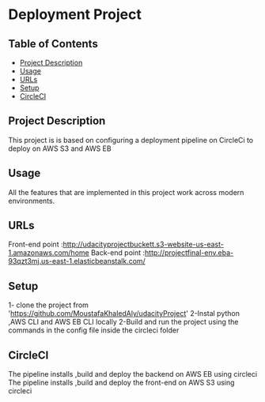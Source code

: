 # Deployment Project

## Table of Contents

* [Project Description](#ProjectDescription)
* [Usage](#Usage)
* [URLs](#URLs)
* [Setup](#Setup)
* [CircleCI](#CircleCI)



## Project Description

This project is is based on configuring a deployment pipeline on CircleCi to deploy on AWS S3 and AWS EB

## Usage

All the features that are implemented in this project work across modern environments.



## URLs 

Front-end point :http://udacityprojectbuckett.s3-website-us-east-1.amazonaws.com/home
Back-end point  :http://projectfinal-env.eba-93qzt3mj.us-east-1.elasticbeanstalk.com/


## Setup
1- clone the project from 'https://github.com/MoustafaKhaledAly/udacityProject'
2-Instal python ,AWS CLI and AWS EB CLI locally
2-Build and run the project using the commands in the config file inside the circleci folder

## CircleCI
The pipeline installs ,build and deploy the backend on AWS EB using circleci
The pipeline installs ,build and deploy the front-end on AWS S3 using circleci
